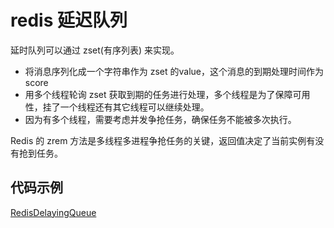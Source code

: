 # redis 延迟队列

延时队列可以通过 zset(有序列表) 来实现。
- 将消息序列化成一个字符串作为 zset 的value，这个消息的到期处理时间作为score
- 用多个线程轮询 zset 获取到期的任务进行处理，多个线程是为了保障可用性，挂了一个线程还有其它线程可以继续处理。
- 因为有多个线程，需要考虑并发争抢任务，确保任务不能被多次执行。

Redis 的 zrem 方法是多线程多进程争抢任务的关键，返回值决定了当前实例有没有抢到任务。

## 代码示例
[RedisDelayingQueue](..\src\main\java\io\github\wdpm\redis\RedisDelayingQueue.java)